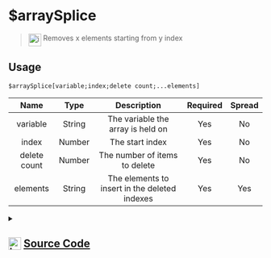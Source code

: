 # $arraySplice
> <img align="top" src="https://upload.wikimedia.org/wikipedia/commons/thumb/e/e4/Infobox_info_icon.svg/160px-Infobox_info_icon.svg.png?20150409153300" alt="image" width="25" height="auto"> Removes x elements starting from y index
## Usage
```
$arraySplice[variable;index;delete count;...elements]
```
| Name | Type | Description | Required | Spread
| :---: | :---: | :---: | :---: | :---: |
variable | String | The variable the array is held on | Yes | No
index | Number | The start index | Yes | No
delete count | Number | The number of items to delete | Yes | No
elements | String | The elements to insert in the deleted indexes | Yes | Yes
<details>
<summary>
    
## <img align="top" src="https://cdn4.iconfinder.com/data/icons/iconsimple-logotypes/512/github-512.png" alt="image" width="25" height="auto">  [Source Code](https://github.com/tryforge/ForgeScript-V2/blob/main/src/native/arraySplice.ts)
    
</summary>
    
```ts
import { ArgType, NativeFunction, Return } from "../structures"

export default new NativeFunction({
    name: "$arraySplice",
    version: "1.0.0",
    description: "Removes x elements starting from y index",
    unwrap: true,
    args: [
        {
            name: "variable",
            description: "The variable the array is held on",
            rest: false,
            required: true,
            type: ArgType.String
        },
        {
            name: "index",
            description: "The start index",
            rest: false,
            required: true,
            type: ArgType.Number
        },
        {
            name: "delete count",
            description: "The number of items to delete",
            required: true,
            rest: false,
            type: ArgType.Number
        },
        {
            name: "elements",
            description: "The elements to insert in the deleted indexes",
            required: true,
            rest: true,
            type: ArgType.String
        }
    ],
    brackets: true,
    execute(ctx, [ name, index, count, elements ]) {
        const arr = ctx.getEnvironmentKey([ name ])
        if (Array.isArray(arr)) {
            arr.splice(index, count, ...elements)
        }

        return Return.success()
    },
})
```
    
</details>